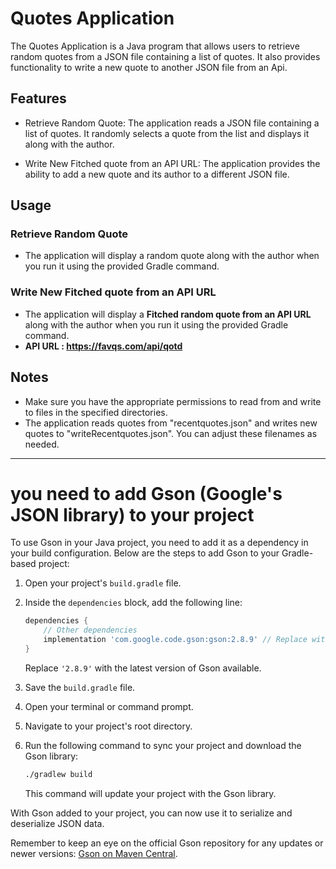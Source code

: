 # Quotes Application

The Quotes Application is a Java program that allows users to retrieve random quotes from a JSON file containing a list of quotes. It also provides functionality to write a new quote to another JSON file from an Api.

## Features

- Retrieve Random Quote: The application reads a JSON file containing a list of quotes. It randomly selects a quote from the list and displays it along with the author.

- Write New Fitched quote from an API URL: The application provides the ability to add a new quote and its author to a different JSON file.


## Usage

### Retrieve Random Quote

- The application will display a random quote along with the author when you run it using the provided Gradle command.

### Write New Fitched quote from an API URL

- The application will display a **Fitched random quote from an API URL** along with the author when you run it using the provided Gradle command.
- **API URL : https://favqs.com/api/qotd** 
## Notes

- Make sure you have the appropriate permissions to read from and write to files in the specified directories.
- The application reads quotes from "recentquotes.json" and writes new quotes to "writeRecentquotes.json". You can adjust these filenames as needed.
    

---
# you need to add Gson (Google's JSON library) to your project


To use Gson in your Java project, you need to add it as a dependency in your build configuration. Below are the steps to add Gson to your Gradle-based project:

1. Open your project's `build.gradle` file.

2. Inside the `dependencies` block, add the following line:

   ```gradle
   dependencies {
       // Other dependencies
       implementation 'com.google.code.gson:gson:2.8.9' // Replace with the latest version
   }
   ```

   Replace `'2.8.9'` with the latest version of Gson available.

3. Save the `build.gradle` file.

4. Open your terminal or command prompt.

5. Navigate to your project's root directory.

6. Run the following command to sync your project and download the Gson library:

   ```sh
   ./gradlew build
   ```

   This command will update your project with the Gson library.

With Gson added to your project, you can now use it to serialize and deserialize JSON data.

Remember to keep an eye on the official Gson repository for any updates or newer versions: [Gson on Maven Central](https://search.maven.org/artifact/com.google.code.gson/gson).

